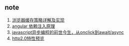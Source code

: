 ## note

1. [浏览器缓存策略详解及实现](https://github.com/etoah/BrowserCachePolicy)
2. [angular 依赖注入原理](https://github.com/etoah/note/tree/master/angular%20di)
3. [javascript异步编程的前世今生，从onclick到await/async](https://github.com/etoah/note/tree/master/async)
4. [http2.0特性预览](https://github.com/etoah/note/tree/master/http2)
